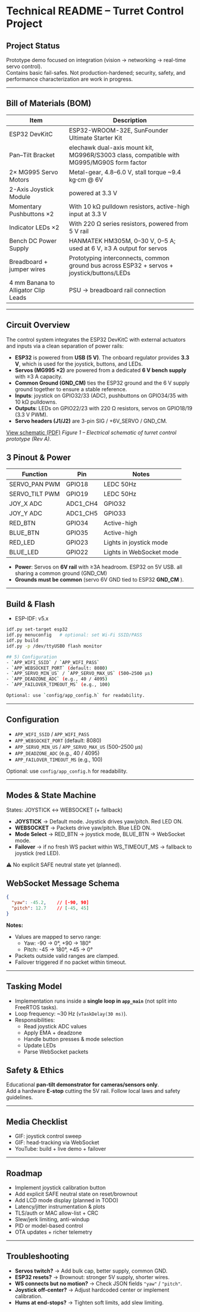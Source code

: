 # Technical README – Turret Control Project

## Project Status
Prototype demo focused on integration (vision → networking → real-time servo control).  
Contains basic fail-safes. Not production-hardened; security, safety, and performance characterization are work in progress.

---

## Bill of Materials (BOM)

| Item | Description |
|------|-------------|
| ESP32 DevKitC | ESP32-WROOM-32E, SunFounder Ultimate Starter Kit |
| Pan–Tilt Bracket | elechawk dual-axis mount kit, MG996R/S3003 class, compatible with MG995/MG90S form factor |
| 2× MG995 Servo Motors | Metal-gear, 4.8–6.0 V, stall torque ~9.4 kg·cm @ 6V |
| 2-Axis Joystick Module | powered at 3.3 V |
| Momentary Pushbuttons ×2 | With 10 kΩ pulldown resistors, active-high input at 3.3 V |
| Indicator LEDs ×2 | With 220 Ω series resistors, powered from 5 V rail |
| Bench DC Power Supply | HANMATEK HM305M, 0–30 V, 0–5 A; used at 6 V, ≥3 A output for servos |
| Breadboard + jumper wires | Prototyping interconnects, common ground bus across ESP32 + servos + joystick/buttons/LEDs |
| 4 mm Banana to Alligator Clip Leads | PSU → breadboard rail connection |

---

## Circuit Overview

The control system integrates the ESP32 DevKitC with external actuators and inputs via a clean separation of power rails:

- **ESP32** is powered from **USB (5 V)**. The onboard regulator provides **3.3 V**, which is used for the joystick, buttons, and LEDs.
- **Servos (MG995 ×2)** are powered from a dedicated **6 V bench supply** with ≥3 A capacity.  
- **Common Ground (GND_CM)** ties the ESP32 ground and the 6 V supply ground together to ensure a stable reference.
- **Inputs**: joystick on GPIO32/33 (ADC), pushbuttons on GPIO34/35 with 10 kΩ pulldowns.
- **Outputs**: LEDs on GPIO22/23 with 220 Ω resistors, servos on GPIO18/19 (3.3 V PWM).
- **Servo headers (J1/J2)** are 3-pin SIG / +6V_SERVO / GND_CM.

[View schematic (PDF)](assets/ECE230.pdf)
*Figure 1 – Electrical schematic of turret control prototype (Rev A).*



## 3 Pinout & Power
| Function         | Pin         | Notes                           |
|------------------|-------------|---------------------------------|
| SERVO_PAN PWM    | GPIO18      | LEDC 50Hz                       |
| SERVO_TILT PWM   | GPIO19      | LEDC 50Hz                       |
| JOY_X ADC        | ADC1_CH4    | GPIO32                          |
| JOY_Y ADC        | ADC1_CH5    | GPIO33                          |
| RED_BTN	       | GPIO34      | Active-high
| BLUE_BTN	       | GPIO35	     | Active-high
| RED_LED	       | GPIO23	     | Lights in joystick mode
| BLUE_LED	       | GPIO22	     | Lights in WebSocket mode

- **Power**: Servos on **6V rail** with ≥3A headroom. ESP32 on 5V USB. all sharing a common ground (GND_CM) 
- **Grounds must be common** (servo 6V GND tied to ESP32  **GND_CM** ).

---

## Build & Flash
- ESP-IDF: v5.x
```bash
idf.py set-target esp32
idf.py menuconfig   # optional: set Wi-Fi SSID/PASS
idf.py build
idf.py -p /dev/ttyUSB0 flash monitor

## 5) Configuration
- `APP_WIFI_SSID` / `APP_WIFI_PASS`  
- `APP_WEBSOCKET_PORT` (default: 8080)  
- `APP_SERVO_MIN_US` / `APP_SERVO_MAX_US` (500–2500 µs)  
- `APP_DEADZONE_ADC` (e.g., 40 / 4095)  
- `APP_FAILOVER_TIMEOUT_MS` (e.g., 100)  

Optional: use `config/app_config.h` for readability.
```
---

##  Configuration
- `APP_WIFI_SSID` / `APP_WIFI_PASS`  
- `APP_WEBSOCKET_PORT` (default: 8080)  
- `APP_SERVO_MIN_US` / `APP_SERVO_MAX_US` (500–2500 µs)  
- `APP_DEADZONE_ADC` (e.g., 40 / 4095)  
- `APP_FAILOVER_TIMEOUT_MS` (e.g., 100)  

Optional: use `config/app_config.h` for readability.

---
##  Modes & State Machine

States: JOYSTICK ↔ WEBSOCKET (+ fallback)

- **JOYSTICK** → Default mode. Joystick drives yaw/pitch. Red LED ON.  
- **WEBSOCKET** → Packets drive yaw/pitch. Blue LED ON.  
- **Mode Select** → RED_BTN → joystick mode, BLUE_BTN → WebSocket mode.  
- **Failover** → if no fresh WS packet within WS_TIMEOUT_MS → fallback to joystick (red LED).  

⚠️ No explicit SAFE neutral state yet (planned).  

## WebSocket Message Schema
```json
{
  "yaw": -45.2,    // [-90, 90]
  "pitch": 12.7    // [-45, 45]
}

```

**Notes:** 
- Values are mapped to servo range:  
  - Yaw: -90 → 0°, +90 → 180°  
  - Pitch: -45 → 180°, +45 → 0°  
- Packets outside valid ranges are clamped.  
- Failover triggered if no packet within timeout.  
---
## Tasking Model

- Implementation runs inside a **single loop in `app_main`** (not split into FreeRTOS tasks).  
- Loop frequency: ~30 Hz (`vTaskDelay(30 ms)`).  
- Responsibilities:  
  - Read joystick ADC values  
  - Apply EMA + deadzone  
  - Handle button presses & mode selection  
  - Update LEDs  
  - Parse WebSocket packets

## Safety & Ethics
Educational **pan-tilt demonstrator for cameras/sensors only**.  
Add a hardware **E-stop** cutting the 5V rail. Follow local laws and safety guidelines.

---

## Media Checklist
- GIF: joystick control sweep  
- GIF: head-tracking via WebSocket  
- YouTube: build + live demo + failover  

---
## Roadmap

- Implement joystick calibration button  
- Add explicit SAFE neutral state on reset/brownout  
- Add LCD mode display (planned in TODO)  
- Latency/jitter instrumentation & plots  
- TLS/auth or MAC allow-list + CRC  
- Slew/jerk limiting, anti-windup  
- PID or model-based control  
- OTA updates + richer telemetry  

---

## Troubleshooting

- **Servos twitch?** → Add bulk cap, better supply, common GND.  
- **ESP32 resets?** → Brownout: stronger 5V supply, shorter wires.  
- **WS connects but no motion?** → Check JSON fields `"yaw"` / `"pitch"`.  
- **Joystick off-center?** → Adjust hardcoded center or implement calibration.  
- **Hums at end-stops?** → Tighten soft limits, add slew limiting.  



